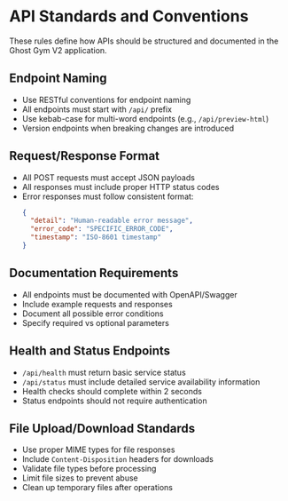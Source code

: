 # API Standards and Conventions

These rules define how APIs should be structured and documented in the Ghost Gym V2 application.

## Endpoint Naming
- Use RESTful conventions for endpoint naming
- All endpoints must start with `/api/` prefix
- Use kebab-case for multi-word endpoints (e.g., `/api/preview-html`)
- Version endpoints when breaking changes are introduced

## Request/Response Format
- All POST requests must accept JSON payloads
- All responses must include proper HTTP status codes
- Error responses must follow consistent format:
  ```json
  {
    "detail": "Human-readable error message",
    "error_code": "SPECIFIC_ERROR_CODE",
    "timestamp": "ISO-8601 timestamp"
  }
  ```

## Documentation Requirements
- All endpoints must be documented with OpenAPI/Swagger
- Include example requests and responses
- Document all possible error conditions
- Specify required vs optional parameters

## Health and Status Endpoints
- `/api/health` must return basic service status
- `/api/status` must include detailed service availability information
- Health checks should complete within 2 seconds
- Status endpoints should not require authentication

## File Upload/Download Standards
- Use proper MIME types for file responses
- Include `Content-Disposition` headers for downloads
- Validate file types before processing
- Limit file sizes to prevent abuse
- Clean up temporary files after operations